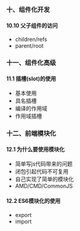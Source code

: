 ### 十、组件化开发

#### 10.10 父子组件的访问

- children/refs
- parent/root





### 十一、组件化高级

#### 11.1 插槽(slot)的使用

- 基本使用
- 具名插槽
- 编译的作用域
- 作用域插槽





### 十二、前端模块化

#### 12.1 为什么要使用模块化

- 简单写js代码带来的问题
- 闭包引起代码不可复用
- 自己实现了简单的模块化
- AMD/CMD/CommonJS



#### 12.2 ES6模块化的使用

- export
- import

